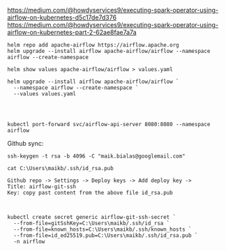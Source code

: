 https://medium.com/@howdyservices9/executing-spark-operator-using-airflow-on-kubernetes-d5c17de7d376
https://medium.com/@howdyservices9/executing-spark-operator-using-airflow-on-kubernetes-part-2-62ae8fae7a7a

```
helm repo add apache-airflow https://airflow.apache.org
helm upgrade --install airflow apache-airflow/airflow --namespace airflow --create-namespace

helm show values apache-airflow/airflow > values.yaml

helm upgrade --install airflow apache-airflow/airflow `
  --namespace airflow --create-namespace `
  --values values.yaml




kubectl port-forward svc/airflow-api-server 8080:8080 --namespace airflow
```

Github sync:
```
ssh-keygen -t rsa -b 4096 -C "maik.bialas@googlemail.com"

cat C:\Users\maikb/.ssh/id_rsa.pub

Github repo -> Settings -> Deploy keys -> Add deploy key ->
Title: airflow-git-ssh
Key: copy past content from the above file id_rsa.pub



kubectl create secret generic airflow-git-ssh-secret `
  --from-file=gitSshKey=C:\Users\maikb/.ssh/id_rsa `
  --from-file=known_hosts=C:\Users\maikb/.ssh/known_hosts `
  --from-file=id_ed25519.pub=C:\Users\maikb/.ssh/id_rsa.pub `
  -n airflow
```

